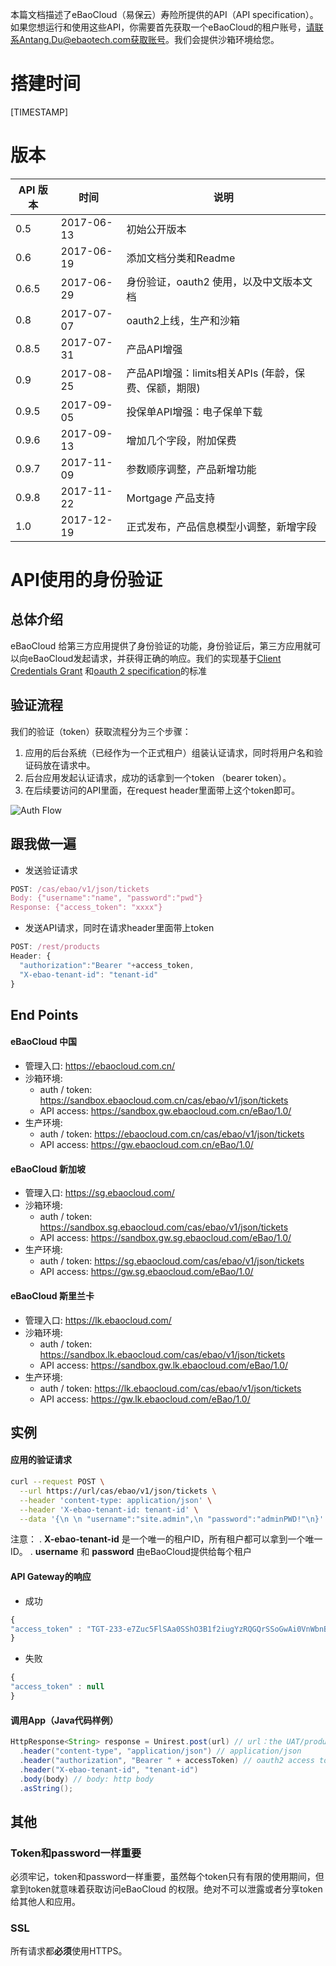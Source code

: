 本篇文档描述了eBaoCloud（易保云）寿险所提供的API（API specification）。如果您想运行和使用这些API，你需要首先获取一个eBaoCloud的租户账号，请联系Antang.Du@ebaotech.com获取账号。我们会提供沙箱环境给您。

# 搭建时间
[TIMESTAMP]

# 版本
API 版本| 时间  |说明
--|---|--
0.5  | 2017-06-13  | 初始公开版本
0.6  | 2017-06-19  | 添加文档分类和Readme
0.6.5 | 2017-06-29  | 身份验证，oauth2 使用，以及中文版本文档
0.8  | 2017-07-07  | oauth2上线，生产和沙箱
0.8.5 | 2017-07-31 | 产品API增强
0.9 | 2017-08-25 | 产品API增强：limits相关APIs (年龄，保费、保额，期限)
0.9.5 | 2017-09-05 | 投保单API增强：电子保单下载
0.9.6 | 2017-09-13 | 增加几个字段，附加保费
0.9.7 | 2017-11-09 | 参数顺序调整，产品新增功能
0.9.8 | 2017-11-22 | Mortgage 产品支持
1.0 | 2017-12-19 | 正式发布，产品信息模型小调整，新增字段

# API使用的身份验证

## 总体介绍

eBaoCloud 给第三方应用提供了身份验证的功能，身份验证后，第三方应用就可以向eBaoCloud发起请求，并获得正确的响应。我们的实现基于[Client Credentials Grant](http://tools.ietf.org/html/rfc6749#section-4.4) 和[oauth 2 specification](http://tools.ietf.org/html/rfc6749)的标准

## 验证流程

我们的验证（token）获取流程分为三个步骤：

1. 应用的后台系统（已经作为一个正式租户）组装认证请求，同时将用户名和验证码放在请求中。
2. 后台应用发起认证请求，成功的话拿到一个token （bearer token）。
3. 在后续要访问的API里面，在request header里面带上这个token即可。

![Auth Flow](/assets/oauth.png)

## 跟我做一遍

* 发送验证请求

```js
POST: /cas/ebao/v1/json/tickets
Body: {"username":"name", "password":"pwd"}
Response: {"access_token": "xxxx"}
```

* 发送API请求，同时在请求header里面带上token

```js
POST: /rest/products
Header: {
  "authorization":"Bearer "+access_token,
  "X-ebao-tenant-id": "tenant-id"
}
```

## End Points

#### eBaoCloud 中国
* 管理入口: https://ebaocloud.com.cn/
* 沙箱环境:
  * auth / token: https://sandbox.ebaocloud.com.cn/cas/ebao/v1/json/tickets
  * API access: https://sandbox.gw.ebaocloud.com.cn/eBao/1.0/
* 生产环境:
  * auth / token: https://ebaocloud.com.cn/cas/ebao/v1/json/tickets
  * API access: https://gw.ebaocloud.com.cn/eBao/1.0/

#### eBaoCloud 新加坡
  * 管理入口: https://sg.ebaocloud.com/
  * 沙箱环境:
    * auth / token: https://sandbox.sg.ebaocloud.com/cas/ebao/v1/json/tickets
    * API access: https://sandbox.gw.sg.ebaocloud.com/eBao/1.0/
  * 生产环境:
    * auth / token: https://sg.ebaocloud.com/cas/ebao/v1/json/tickets
    * API access: https://gw.sg.ebaocloud.com/eBao/1.0/

#### eBaoCloud 斯里兰卡
  * 管理入口: https://lk.ebaocloud.com/
  * 沙箱环境:
    * auth / token: https://sandbox.lk.ebaocloud.com/cas/ebao/v1/json/tickets
    * API access: https://sandbox.gw.lk.ebaocloud.com/eBao/1.0/
  * 生产环境:
    * auth / token: https://lk.ebaocloud.com/cas/ebao/v1/json/tickets
    * API access: https://gw.lk.ebaocloud.com/eBao/1.0/


## 实例

#### 应用的验证请求

```bash
curl --request POST \
  --url https://url/cas/ebao/v1/json/tickets \
  --header 'content-type: application/json' \
  --header 'X-ebao-tenant-id: tenant-id' \
  --data '{\n \n "username":"site.admin",\n "password":"adminPWD!"\n}'
```

注意：
.  **X-ebao-tenant-id** 是一个唯一的租户ID，所有租户都可以拿到一个唯一ID。
.  **username** 和 **password** 由eBaoCloud提供给每个租户


#### API Gateway的响应

* 成功

```js
{
"access_token" : "TGT-233-e7Zuc5FlSAa0SShO3B1f2iugYzRQGQrSSoGwAi0VnWbnBNDwHg"
}
```

* 失败

```js
{
"access_token" : null
}
```

#### 调用App（Java代码样例）

```java
HttpResponse<String> response = Unirest.post(url) // url：the UAT/product URL
  .header("content-type", "application/json") // application/json
  .header("authorization", "Bearer " + accessToken) // oauth2 access token：the accessToken
  .header("X-ebao-tenant-id", "tenant-id")
  .body(body) // body: http body
  .asString();
```

## 其他

### Token和password一样重要

必须牢记，token和password一样重要，虽然每个token只有有限的使用期间，但拿到token就意味着获取访问eBaoCloud
的权限。绝对不可以泄露或者分享token给其他人和应用。

### SSL

所有请求都**必须**使用HTTPS。
